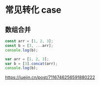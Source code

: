 # 常见转化 case

## 数组合并

```js
const arr = [1, 2, 3];
const b = [3, ...arr];
console.log(b);

var arr = [1, 2, 3];
var b = [3].concat(arr);
console.log(b);
```

https://juejin.cn/post/7116746256591880222
